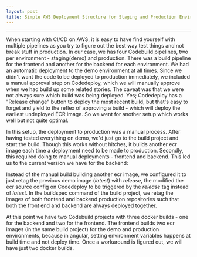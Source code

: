 ```yaml
---
layout: post
title: Simple AWS Deployment Structure for Staging and Production Environments
---
```

---
When starting with CI/CD on AWS, it is easy to have find yourself with multiple pipelines as you try to figure out the best way test things and not break stuff in production. In our case, we has four Codebuild pipelines, two per environment - staging(demo) and production. There was a build pipeline for the frontend and another for the backend for each environment. We had an automatic deployment to the demo environment at all times. Since we didn't want the code to be deployed to production immediately, we included a manual approval step on Codedeploy, which we will manually approve when we had build up some related stories. The caveat was that we were not always sure which build was being deployed. Yes; Codedeploy has a "Release change" button to deploy the most recent build, but that's easy to forget and yield to the reflex of approving a build - which will deploy the earliest undeployed ECR image. So we went for another setup which works well but not quite optimal. 

In this setup, the deployment to production was a manual process. After having tested everything on demo, we'd just go to the build project and start the build. Though this works without hitches, it builds another ecr image each time a deployment need to be made to production. Secondly, this required doing to manual deployments - frontend and backend. This led us to the current version we have for the backend:

Instead of the manual build building another ecr image, we configured it to just retag the previous demo image (_latest_) with _release_, the modified the ecr source config on Codedeploy to be triggered by the _release_ tag instead of _latest_. In the buildspec command of the build project, we retag the images of both frontend and backend production repositories such that both the front end and backend are always deployed together.

At this point we have two Codebuild projects with three docker builds - one for the backend and two for the frontend. The frontend builds two ecr images (in the same build project) for the demo and production environments, because in angular, setting environment variables happens at build time and not deploy time. Once a workaround is figured out, we will have just two docker builds.

